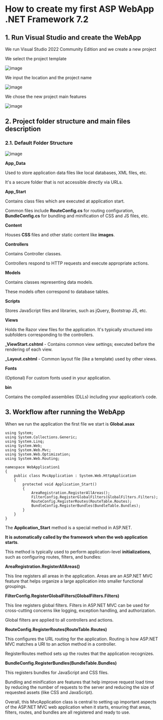 # How to create my first ASP WebApp .NET Framework 7.2

## 1. Run Visual Studio and create the WebApp

We run Visual Studio 2022 Community Edition and we create a new project

We select the project template

![image](https://github.com/luiscoco/ASP-WebApp-.NET-Framework-7.2/assets/32194879/66a42969-3cdb-42a1-b6ed-adf974f5d8d9)

We input the location and the project name

![image](https://github.com/luiscoco/ASP-WebApp-.NET-Framework-7.2/assets/32194879/83e3097a-c322-4bb8-b499-7fb48cbf78c8)

We chose the new project main features

![image](https://github.com/luiscoco/ASP-WebApp-.NET-Framework-7.2/assets/32194879/9dff42cd-5778-413e-aef1-cd28a8dbb981)

## 2. Project folder structure and main files description

### 2.1. Default Folder Structure

![image](https://github.com/luiscoco/ASP-WebApp-.NET-Framework-7.2/assets/32194879/fd781122-ebaa-4aa4-9bb0-e1c64e736d2e)

**App_Data**

Used to store application data files like local databases, XML files, etc. 

It's a secure folder that is not accessible directly via URLs.

**App_Start**

Contains class files which are executed at application start. 

Common files include **RouteConfig.cs** for routing configuration, **BundleConfig.cs** for bundling and minification of CSS and JS files, etc.

**Content**

Houses **CSS** files and other static content like **images**.

**Controllers**

Contains Controller classes. 

Controllers respond to HTTP requests and execute appropriate actions.

**Models**

Contains classes representing data models. 

These models often correspond to database tables.

**Scripts**

Stores JavaScript files and libraries, such as jQuery, Bootstrap JS, etc.

**Views**

Holds the Razor view files for the application. It's typically structured into subfolders corresponding to the controllers.

**_ViewStart.cshtml** - Contains common view settings; executed before the rendering of each view.

**_Layout.cshtml** - Common layout file (like a template) used by other views.

**Fonts**

(Optional) For custom fonts used in your application.

**bin**

Contains the compiled assemblies (DLLs) including your application’s code.


## 3. Workflow after running the WebApp

When we run the application the first file we start is **Global.asax**

```
using System;
using System.Collections.Generic;
using System.Linq;
using System.Web;
using System.Web.Mvc;
using System.Web.Optimization;
using System.Web.Routing;

namespace WebApplication1
{
    public class MvcApplication : System.Web.HttpApplication
    {
        protected void Application_Start()
        {
            AreaRegistration.RegisterAllAreas();
            FilterConfig.RegisterGlobalFilters(GlobalFilters.Filters);
            RouteConfig.RegisterRoutes(RouteTable.Routes);
            BundleConfig.RegisterBundles(BundleTable.Bundles);
        }
    }
}
```

The **Application_Start** method is a special method in ASP.NET. 

**It is automatically called by the framework when the web application starts**. 

This method is typically used to perform application-level **initializations**, such as configuring routes, filters, and bundles:

**AreaRegistration.RegisterAllAreas()**

This line registers all areas in the application. Areas are an ASP.NET MVC feature that helps organize a large application into smaller functional groupings.

**FilterConfig.RegisterGlobalFilters(GlobalFilters.Filters)**

This line registers global filters. Filters in ASP.NET MVC can be used for cross-cutting concerns like logging, exception handling, and authorization. 

Global filters are applied to all controllers and actions.

**RouteConfig.RegisterRoutes(RouteTable.Routes)**

This configures the URL routing for the application. Routing is how ASP.NET MVC matches a URI to an action method in a controller. 

RegisterRoutes method sets up the routes that the application recognizes.

**BundleConfig.RegisterBundles(BundleTable.Bundles)**

This registers bundles for JavaScript and CSS files. 

Bundling and minification are features that help improve request load time by reducing the number of requests to the server and reducing the size of requested assets (like CSS and JavaScript).

Overall, this MvcApplication class is central to setting up important aspects of the ASP.NET MVC web application when it starts, ensuring that areas, filters, routes, and bundles are all registered and ready to use.
